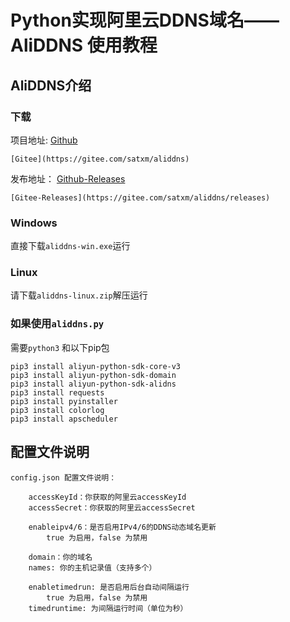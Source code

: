 # Python实现阿里云DDNS域名——AliDDNS 使用教程
## AliDDNS介绍

### 下载
项目地址:
	[Github](https://github.com/Satxm/aliddns)
	
	[Gitee](https://gitee.com/satxm/aliddns)

发布地址：
	[Github-Releases](https://github.com/Satxm/aliddns/releases)
	
	[Gitee-Releases](https://gitee.com/satxm/aliddns/releases)

### Windows
直接下载```aliddns-win.exe```运行

### Linux
请下载```aliddns-linux.zip```解压运行

### 如果使用```aliddns.py```
需要```python3``` 和以下pip包
```
pip3 install aliyun-python-sdk-core-v3
pip3 install aliyun-python-sdk-domain
pip3 install aliyun-python-sdk-alidns
pip3 install requests
pip3 install pyinstaller
pip3 install colorlog
pip3 install apscheduler
```

## 配置文件说明
```
config.json 配置文件说明：

	accessKeyId：你获取的阿里云accessKeyId
	accessSecret：你获取的阿里云accessSecret

	enableipv4/6：是否启用IPv4/6的DDNS动态域名更新
		true 为启用，false 为禁用

	domain：你的域名
	names: 你的主机记录值（支持多个）

	enabletimedrun: 是否启用后台自动间隔运行
		true 为启用，false 为禁用
	timedruntime: 为间隔运行时间（单位为秒）
```
